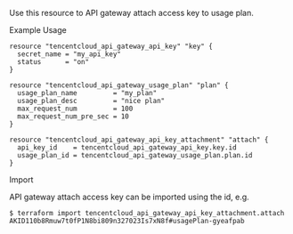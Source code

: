 Use this resource to API gateway attach access key to usage plan.

Example Usage

```hcl
resource "tencentcloud_api_gateway_api_key" "key" {
  secret_name = "my_api_key"
  status      = "on"
}

resource "tencentcloud_api_gateway_usage_plan" "plan" {
  usage_plan_name         = "my_plan"
  usage_plan_desc         = "nice plan"
  max_request_num         = 100
  max_request_num_pre_sec = 10
}

resource "tencentcloud_api_gateway_api_key_attachment" "attach" {
  api_key_id    = tencentcloud_api_gateway_api_key.key.id
  usage_plan_id = tencentcloud_api_gateway_usage_plan.plan.id
}
```

Import

API gateway attach access key can be imported using the id, e.g.

```
$ terraform import tencentcloud_api_gateway_api_key_attachment.attach AKID110b8Rmuw7t0fP1N8bi809n327023Is7xN8f#usagePlan-gyeafpab
```